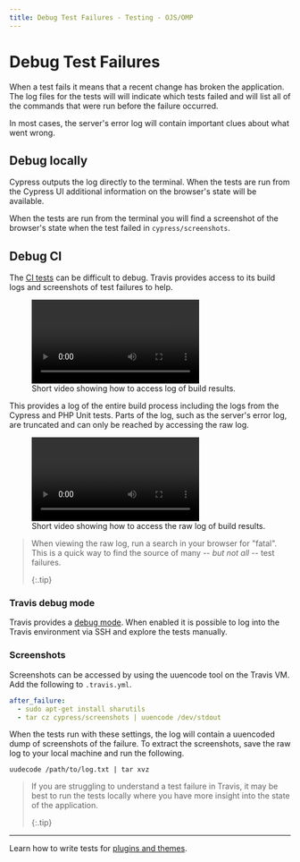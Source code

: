```yaml
---
title: Debug Test Failures - Testing - OJS/OMP
---
```


# Debug Test Failures

When a test fails it means that a recent change has broken the application. The log files for the tests will will indicate which tests failed and will list all of the commands that were run before the failure occurred.

In most cases, the server's error log will contain important clues about what went wrong.

## Debug locally

Cypress outputs the log directly to the terminal. When the tests are run from the Cypress UI additional information on the browser's state will be available.

When the tests are run from the terminal you will find a screenshot of the browser's state when the test failed in `cypress/screenshots`.

## Debug CI

The [CI tests](./continuous-integration) can be difficult to debug. Travis provides access to its build logs and screenshots of test failures to help.

<figure class="video_container">
  <video controls="true" allowfullscreen="true">
    <source src="./travis-log.mp4" type="video/mp4">
  </video>
  <figcaption>Short video showing how to access log of build results.</figcaption>
</figure>

This provides a log of the entire build process including the logs from the Cypress and PHP Unit tests. Parts of the log, such as the server's error log, are truncated and can only be reached by accessing the raw log.

<figure class="video_container">
  <video controls="true" allowfullscreen="true">
    <source src="./travis-log-raw.mp4" type="video/mp4">
  </video>
  <figcaption>Short video showing how to access the raw log of build results.</figcaption>
</figure>

> When viewing the raw log, run a search in your browser for "fatal". This is a quick way to find the source of many -- _but not all_ -- test failures. 
> 
> {:.tip}

### Travis debug mode

Travis provides a [debug mode](https://docs.travis-ci.com/user/running-build-in-debug-mode/). When enabled it is possible to log into the Travis environment via SSH and explore the tests manually.

### Screenshots

Screenshots can be accessed by using the uuencode tool on the Travis VM. Add the following to `.travis.yml`.

```yaml
after_failure:
  - sudo apt-get install sharutils
  - tar cz cypress/screenshots | uuencode /dev/stdout
```

When the tests run with these settings, the log will contain a uuencoded dump of screenshots of the failure. To extract the screenshots, save the raw log to your local machine and run the following.

```
uudecode /path/to/log.txt | tar xvz
```

> If you are struggling to understand a test failure in Travis, it may be best to run the tests locally where you have more insight into the state of the application. 
> 
> {:.tip}

---

Learn how to write tests for [plugins and themes](./plugins-themes).